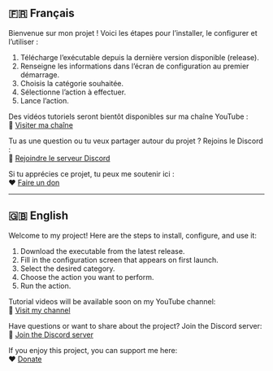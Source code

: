 ## 🇫🇷 Français

Bienvenue sur mon projet ! Voici les étapes pour l’installer, le configurer et l’utiliser :

1. Télécharge l’exécutable depuis la dernière version disponible (release).
2. Renseigne les informations dans l’écran de configuration au premier démarrage.
3. Choisis la catégorie souhaitée.
4. Sélectionne l’action à effectuer.
5. Lance l’action.

Des vidéos tutoriels seront bientôt disponibles sur ma chaîne YouTube :  
🎥 [Visiter ma chaîne](https://www.youtube.com/@jaylooty_official)

Tu as une question ou tu veux partager autour du projet ? Rejoins le Discord :  
💬 [Rejoindre le serveur Discord](https://discord.gg/ArBfCRCA)

Si tu apprécies ce projet, tu peux me soutenir ici :  
❤️ [Faire un don](https://own3d.pro/fr/u/jay_looty/tip)

---

## 🇬🇧 English

Welcome to my project! Here are the steps to install, configure, and use it:

1. Download the executable from the latest release.
2. Fill in the configuration screen that appears on first launch.
3. Select the desired category.
4. Choose the action you want to perform.
5. Run the action.

Tutorial videos will be available soon on my YouTube channel:  
🎥 [Visit my channel](https://www.youtube.com/@jaylooty_official)

Have questions or want to share about the project? Join the Discord server:  
💬 [Join the Discord server](https://discord.gg/ArBfCRCA)

If you enjoy this project, you can support me here:  
❤️ [Donate](https://own3d.pro/fr/u/jay_looty/tip)
